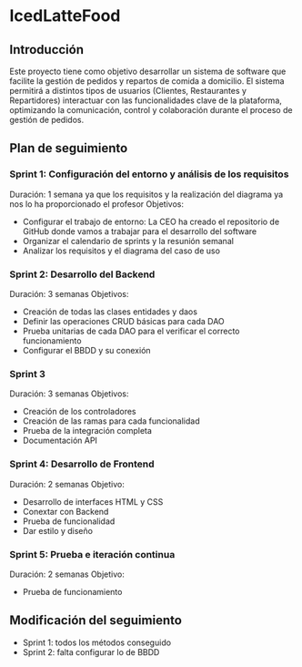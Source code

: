 # IcedLatteFood
## Introducción
Este proyecto tiene como objetivo desarrollar un sistema de software que facilite la gestión de pedidos y repartos de comida a domicilio. El sistema permitirá a distintos tipos de usuarios (Clientes, Restaurantes y Repartidores) interactuar con las funcionalidades clave de la plataforma, optimizando la comunicación, control y colaboración durante el proceso de gestión de pedidos.
## Plan de seguimiento
### Sprint 1: Configuración del entorno y análisis de los requisitos
Duración: 1 semana ya que los requisitos y la realización del diagrama ya nos lo ha proporcionado el profesor
Objetivos: 
* Configurar el trabajo de entorno: La CEO ha creado el repositorio de GitHub donde vamos a trabajar para el desarrollo del software
* Organizar el calendario de sprints y la resunión semanal
* Analizar los requisitos y el diagrama del caso de uso
### Sprint 2: Desarrollo del Backend
Duración: 3 semanas
Objetivos:
* Creación de todas las clases entidades y daos
* Definir las operaciones CRUD básicas para cada DAO
* Prueba unitarias de cada DAO para el verificar el correcto funcionamiento
* Configurar el BBDD y su conexión
### Sprint 3
Duración: 3 semanas
Objetivos: 
* Creación de los controladores
* Creación de las ramas para cada funcionalidad
* Prueba de la integración completa
* Documentación API
### Sprint 4: Desarrollo de Frontend
Duración: 2 semanas
Objetivo: 
* Desarrollo de interfaces HTML y CSS
* Conextar con Backend
* Prueba de funcionalidad
* Dar estilo y diseño
### Sprint 5: Prueba e iteración continua
Duración: 2 semanas
Objetivo:
* Prueba de funcionamiento
## Modificación del seguimiento
* Sprint 1: todos los métodos conseguido
* Sprint 2: falta configurar lo de BBDD
